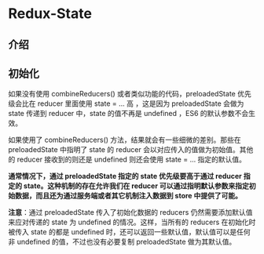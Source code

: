 <!--
 * @Author: tangdaoyong
 * @Date: 2021-06-04 11:10:54
 * @LastEditors: tangdaoyong
 * @LastEditTime: 2021-06-04 11:10:56
 * @Description: Redux-State
-->
# Redux-State

## 介绍

## 初始化

如果没有使用 combineReducers() 或者类似功能的代码，preloadedState 优先级会比在 reducer 里面使用 state = ... 高 ，这是因为 preloadedState 会做为 state 传递到 reducer 中，state 的值不再是 undefined ，ES6 的默认参数不会生效。

如果使用了 combineReducers() 方法，结果就会有一些细微的差别。那些在 preloadedState 中指明了 state 的 reducer 会以对应传入的值做为初始值。其他的 reducer 接收到的则还是 undefined 则还会使用 state = ... 指定的默认值。

**通常情况下，通过 preloadedState 指定的 state 优先级要高于通过 reducer 指定的 state。这种机制的存在允许我们在 reducer 可以通过指明默认参数来指定初始数据，而且还为通过服务端或者其它机制注入数据到 store 中提供了可能。**

**注意**：通过 preloadedState 传入了初始化数据的 reducers 仍然需要添加默认值来应对传递的 state 为 undefined 的情况。这样，当所有的 reducers 在初始化时被传入 state 的都是 undefined 时，还可以返回一些默认值，默认值可以是任何非 undefined 的值，不过也没有必要复制 preloadedState 做为其默认值。